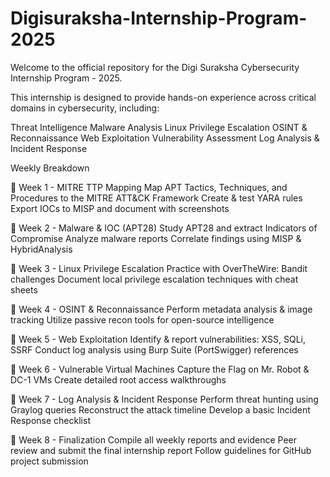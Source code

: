 # Digisuraksha-Internship-Program-2025
Welcome to the official repository for the Digi Suraksha Cybersecurity Internship Program - 2025.

This internship is designed to provide hands-on experience across critical domains in cybersecurity, including:

Threat Intelligence
Malware Analysis
Linux Privilege Escalation
OSINT & Reconnaissance
Web Exploitation
Vulnerability Assessment
Log Analysis & Incident Response

Weekly Breakdown

🔹 Week 1 - MITRE TTP Mapping
Map APT Tactics, Techniques, and Procedures to the MITRE ATT&CK Framework
Create & test YARA rules
Export IOCs to MISP and document with screenshots

🔹 Week 2 - Malware & IOC (APT28)
Study APT28 and extract Indicators of Compromise
Analyze malware reports
Correlate findings using MISP & HybridAnalysis

🔹 Week 3 - Linux Privilege Escalation
Practice with OverTheWire: Bandit challenges
Document local privilege escalation techniques with cheat sheets

🔹 Week 4 - OSINT & Reconnaissance
Perform metadata analysis & image tracking
Utilize passive recon tools for open-source intelligence

🔹 Week 5 - Web Exploitation
Identify & report vulnerabilities: XSS, SQLi, SSRF
Conduct log analysis using Burp Suite (PortSwigger) references

🔹 Week 6 - Vulnerable Virtual Machines
Capture the Flag on Mr. Robot & DC-1 VMs
Create detailed root access walkthroughs

🔹 Week 7 - Log Analysis & Incident Response
Perform threat hunting using Graylog queries
Reconstruct the attack timeline
Develop a basic Incident Response checklist

🔹 Week 8 - Finalization
Compile all weekly reports and evidence
Peer review and submit the final internship report
Follow guidelines for GitHub project submission
